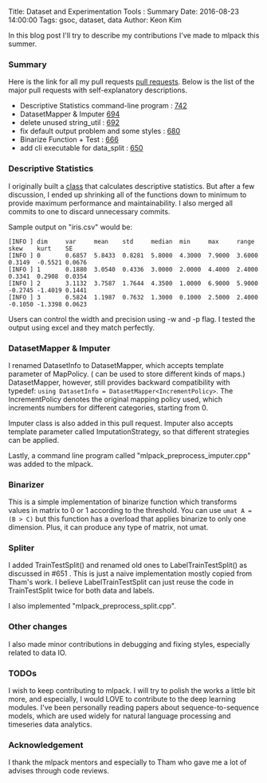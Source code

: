 Title: Dataset and Experimentation Tools : Summary
Date: 2016-08-23 14:00:00
Tags: gsoc, dataset, data
Author: Keon Kim

In this blog post I'll try to describe my contributions I've made to mlpack this summer.

### Summary

Here is the link for all my pull requests [pull requests](https://github.com/mlpack/mlpack/pulls?q=is%3Apr+is%3Aclosed+author%3Akeonkim).
Below is the list of the major pull requests with self-explanatory descriptions.

 * Descriptive Statistics command-line program : [742]
 * DatasetMapper & Imputer  [694]
 * delete unused string_util : [692]
 * fix default output problem and some styles : [680]
 * Binarize Function + Test : [666]
 * add cli executable for data_split : [650]

### Descriptive Statistics

I originally built a [class](https://github.com/keonkim/mlpack/commit/c2f5c5c2e6cbce084992629e192023519873e4cb) that calculates descriptive statistics. But after a few discussion, I ended up shrinking all of the functions down to minimum to provide maximum performance and maintainability.
I also merged all commits to one to discard unnecessary commits.

Sample output on "iris.csv" would be:
```
[INFO ] dim     var     mean    std     median  min     max     range   skew    kurt    SE      
[INFO ] 0       0.6857  5.8433  0.8281  5.8000  4.3000  7.9000  3.6000  0.3149  -0.5521 0.0676  
[INFO ] 1       0.1880  3.0540  0.4336  3.0000  2.0000  4.4000  2.4000  0.3341  0.2908  0.0354  
[INFO ] 2       3.1132  3.7587  1.7644  4.3500  1.0000  6.9000  5.9000  -0.2745 -1.4019 0.1441  
[INFO ] 3       0.5824  1.1987  0.7632  1.3000  0.1000  2.5000  2.4000  -0.1050 -1.3398 0.0623  
```
Users can control the width and precision using -w and -p flag.
I tested the output using excel and they match perfectly.

### DatasetMapper & Imputer

I renamed DatasetInfo to DatasetMapper, which accepts template parameter of MapPolicy.
( can be used to store different kinds of maps.)
DatasetMapper, however, still provides backward compatibility with typedef:
`using DatasetInfo = DatasetMapper<IncrementPolicy>`.
The IncrementPolicy denotes the original mapping policy used,
which increments numbers for different categories, starting from 0.

Imputer class is also added in this pull request.
Imputer also accepts template parameter called ImputationStrategy,
so that different strategies can be applied.

Lastly, a command line program called "mlpack_preprocess_imputer.cpp" was added to the mlpack.

### Binarizer

This is a simple implementation of binarize function which transforms
values in matrix to 0 or 1 according to the threshold.
You can use `umat A = (B > C)` but this function has a overload
that applies binarize to only one dimension. Plus,
it can produce any type of matrix, not umat.

### Spliter

I added TrainTestSplit() and renamed old ones to LabelTrainTestSplit() as discussed in #651 .
This is just a naive implementation mostly copied from Tham's work.
I believe LabelTrainTestSplit can just reuse the code in TrainTestSplit twice for both data and labels.

I also implemented "mlpack_preprocess_split.cpp".

### Other changes

I also made minor contributions in debugging and fixing styles, especially related to data IO.

### TODOs

I wish to keep contributing to mlpack.
I will try to polish the works a little bit more, and especially,
I would LOVE to contribute to the deep learning modules.
I've been personally reading papers about sequence-to-sequence models,
which are used widely for natural language processing and timeseries data analytics.

### Acknowledgement

I thank the mlpack mentors and especially to Tham who gave me a lot of advises through code reviews.

[742]: https://github.com/mlpack/mlpack/pull/742
[694]: https://github.com/mlpack/mlpack/pull/694
[692]: https://github.com/mlpack/mlpack/pull/692
[680]: https://github.com/mlpack/mlpack/pull/680
[666]: https://github.com/mlpack/mlpack/pull/666
[650]: https://github.com/mlpack/mlpack/pull/650
